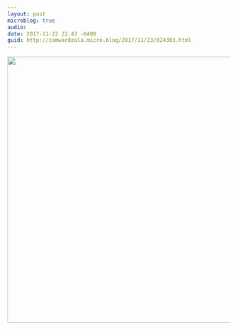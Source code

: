 ```yaml
---
layout: post
microblog: true
audio: 
date: 2017-11-22 22:43 -0400
guid: http://camwardzala.micro.blog/2017/11/23/024303.html
---
```



<img src="http://camwardzala.com/uploads/2018/eb6fd4e55c.jpg" width="600" height="600" />
